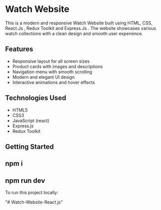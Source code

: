 # Watch Website

This is a modern and responsive Watch Website built using HTML, CSS, React.Js , Redux Toolkit and Express.Js . The website showcases various watch collections with a clean design and smooth user experience.

## Features

- Responsive layout for all screen sizes
- Product cards with images and descriptions
- Navigation menu with smooth scrolling
- Modern and elegant UI design
- Interactive animations and hover effects

## Technologies Used

- HTML5  
- CSS3  
- JavaScript (react)
- Express.js
- Redux Toolkit 


## Getting Started

## npm i 
## npm run dev


To run this project locally:

"# Watch-Website-React.js" 

